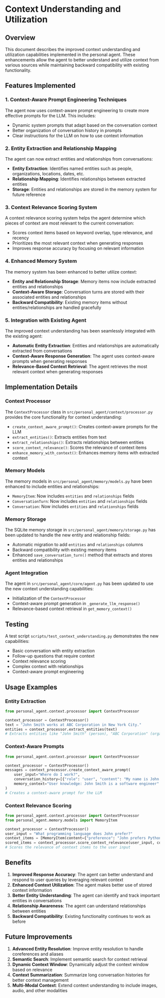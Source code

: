 # Context Understanding and Utilization

## Overview

This document describes the improved context understanding and utilization capabilities implemented in the personal agent. These enhancements allow the agent to better understand and utilize context from various sources while maintaining backward compatibility with existing functionality.

## Features Implemented

### 1. Context-Aware Prompt Engineering Techniques

The agent now uses context-aware prompt engineering to create more effective prompts for the LLM. This includes:

- Dynamic system prompts that adapt based on the conversation context
- Better organization of conversation history in prompts
- Clear instructions for the LLM on how to use context information

### 2. Entity Extraction and Relationship Mapping

The agent can now extract entities and relationships from conversations:

- **Entity Extraction**: Identifies named entities such as people, organizations, locations, dates, etc.
- **Relationship Mapping**: Identifies relationships between extracted entities
- **Storage**: Entities and relationships are stored in the memory system for future reference

### 3. Context Relevance Scoring System

A context relevance scoring system helps the agent determine which pieces of context are most relevant to the current conversation:

- Scores context items based on keyword overlap, type relevance, and recency
- Prioritizes the most relevant context when generating responses
- Improves response accuracy by focusing on relevant information

### 4. Enhanced Memory System

The memory system has been enhanced to better utilize context:

- **Entity and Relationship Storage**: Memory items now include extracted entities and relationships
- **Context-Aware Storage**: Conversation turns are stored with their associated entities and relationships
- **Backward Compatibility**: Existing memory items without entities/relationships are handled gracefully

### 5. Integration with Existing Agent

The improved context understanding has been seamlessly integrated with the existing agent:

- **Automatic Entity Extraction**: Entities and relationships are automatically extracted from conversations
- **Context-Aware Response Generation**: The agent uses context-aware prompts when generating responses
- **Relevance-Based Context Retrieval**: The agent retrieves the most relevant context when generating responses

## Implementation Details

### Context Processor

The `ContextProcessor` class in `src/personal_agent/context/processor.py` provides the core functionality for context understanding:

- `create_context_aware_prompt()`: Creates context-aware prompts for the LLM
- `extract_entities()`: Extracts entities from text
- `extract_relationships()`: Extracts relationships between entities
- `score_context_relevance()`: Scores the relevance of context items
- `enhance_memory_with_context()`: Enhances memory items with extracted context

### Memory Models

The memory models in `src/personal_agent/memory/models.py` have been enhanced to include entities and relationships:

- `MemoryItem`: Now includes `entities` and `relationships` fields
- `ConversationTurn`: Now includes `entities` and `relationships` fields
- `Conversation`: Now includes `entities` and `relationships` fields

### Memory Storage

The SQLite memory storage in `src/personal_agent/memory/storage.py` has been updated to handle the new entity and relationship fields:

- Automatic migration to add `entities` and `relationships` columns
- Backward compatibility with existing memory items
- Enhanced `save_conversation_turn()` method that extracts and stores entities and relationships

### Agent Integration

The agent in `src/personal_agent/core/agent.py` has been updated to use the new context understanding capabilities:

- Initialization of the `ContextProcessor`
- Context-aware prompt generation in `_generate_llm_response()`
- Relevance-based context retrieval in `get_memory_context()`

## Testing

A test script `scripts/test_context_understanding.py` demonstrates the new capabilities:

- Basic conversation with entity extraction
- Follow-up questions that require context
- Context relevance scoring
- Complex context with relationships
- Context-aware prompt engineering

## Usage Examples

### Entity Extraction

```python
from personal_agent.context.processor import ContextProcessor

context_processor = ContextProcessor()
text = "John Smith works at ABC Corporation in New York City."
entities = context_processor.extract_entities(text)
# Extracts entities like "John Smith" (person), "ABC Corporation" (organization), "New York City" (location)
```

### Context-Aware Prompts

```python
from personal_agent.context.processor import ContextProcessor

context_processor = ContextProcessor()
messages = context_processor.create_context_aware_prompt(
    user_input="Where do I work?",
    conversation_history=[{"role": "user", "content": "My name is John Smith and I work at ABC Corporation."}],
    memory_context="User knowledge: John Smith is a software engineer"
)
# Creates a context-aware prompt for the LLM
```

### Context Relevance Scoring

```python
from personal_agent.context.processor import ContextProcessor
from personal_agent.memory.models import MemoryItem

context_processor = ContextProcessor()
user_input = "What programming language does John prefer?"
context_items = [MemoryItem(content={"preference": "John prefers Python"})]
scored_items = context_processor.score_context_relevance(user_input, context_items)
# Scores the relevance of context items to the user input
```

## Benefits

1. **Improved Response Accuracy**: The agent can better understand and respond to user queries by leveraging relevant context
2. **Enhanced Context Utilization**: The agent makes better use of stored context information
3. **Better Entity Understanding**: The agent can identify and track important entities in conversations
4. **Relationship Awareness**: The agent can understand relationships between entities
5. **Backward Compatibility**: Existing functionality continues to work as before

## Future Improvements

1. **Advanced Entity Resolution**: Improve entity resolution to handle coreferences and aliases
2. **Semantic Search**: Implement semantic search for context retrieval
3. **Dynamic Context Window**: Dynamically adjust the context window based on relevance
4. **Context Summarization**: Summarize long conversation histories for better context management
5. **Multi-Modal Context**: Extend context understanding to include images, audio, and other modalities